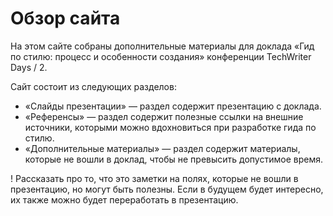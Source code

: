 # Обзор сайта

На этом сайте собраны дополнительные материалы для доклада «Гид по стилю: процесс и особенности создания» конференции TechWriter Days / 2.

Сайт состоит из следующих разделов:

- «Слайды презентации» — раздел содержит презентацию с доклада.
- «Референсы» — раздел содержит полезные ссылки на внешние источники, которыми можно вдохновиться при разработке гида по стилю.
- «Дополнительные материалы» — раздел содержит материалы, которые не вошли в доклад, чтобы не превысить допустимое время.

! Рассказать про то, что это заметки на полях, которые не вошли в презентацию, но могут быть полезны. Если в будущем будет интересно, их также можно будет переработать в презентацию.
